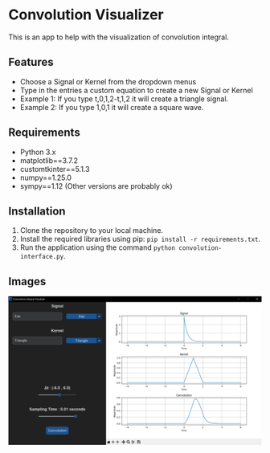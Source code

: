 # Convolution Visualizer

This is an app to help with the visualization of convolution integral.

## Features

- Choose a Signal or Kernel from the dropdown menus
- Type in the entries a custom equation to create a new Signal or Kernel
- Example 1: If you type t,0,1,2-t,1,2 it will create a triangle signal.
- Example 2: If you type 1,0,1 it will create a square wave.

## Requirements

- Python 3.x
- matplotlib==3.7.2
- customtkinter==5.1.3
- numpy==1.25.0
- sympy==1.12
  (Other versions are probably ok)

## Installation

1. Clone the repository to your local machine.
2. Install the required libraries using pip: `pip install -r requirements.txt`.
3. Run the application using the command `python convolution-interface.py`.

## Images

![Convolution Visualizer](https://github.com/StavrosNe/Convolution-Visualizer/blob/master/Convolution_Visualizer.PNG)

